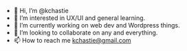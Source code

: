 - 👋 Hi, I’m @kchastie
- 👀 I’m interested in UX/UI and general learning. 
- 🌱 I’m currently working on web dev and Wordpress things.
- 💞️ I’m looking to collaborate on any and everything.
- 📫 How to reach me kchastie@gmail.com

<!---
kchastie/kchastie is a ✨ special ✨ repository because its `README.md` (this file) appears on your GitHub profile.
You can click the Preview link to take a look at your changes.
--->
